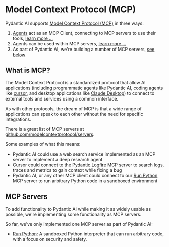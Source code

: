 # Model Context Protocol (MCP)

Pydantic AI supports [Model Context Protocol (MCP)](https://modelcontextprotocol.io) in three ways:

1. [Agents](../agents.md) act as an MCP Client, connecting to MCP servers to use their tools, [learn more …](client.md)
2. Agents can be used within MCP servers, [learn more …](server.md)
3. As part of Pydantic AI, we're building a number of MCP servers, [see below](#mcp-servers)

## What is MCP?

The Model Context Protocol is a standardized protocol that allow AI applications (including programmatic agents like Pydantic AI, coding agents like [cursor](https://www.cursor.com/), and desktop applications like [Claude Desktop](https://claude.ai/download)) to connect to external tools and services using a common interface.

As with other protocols, the dream of MCP is that a wide range of applications can speak to each other without the need for specific integrations.

There is a great list of MCP servers at [github.com/modelcontextprotocol/servers](https://github.com/modelcontextprotocol/servers).

Some examples of what this means:

- Pydantic AI could use a web search service implemented as an MCP server to implement a deep research agent
- Cursor could connect to the [Pydantic Logfire](https://github.com/pydantic/logfire-mcp) MCP server to search logs, traces and metrics to gain context while fixing a bug
- Pydantic AI, or any other MCP client could connect to our [Run Python](run-python.md) MCP server to run arbitrary Python code in a sandboxed environment

## MCP Servers

To add functionality to Pydantic AI while making it as widely usable as possible, we're implementing some functionality as MCP servers.

So far, we've only implemented one MCP server as part of Pydantic AI:

- [Run Python](run-python.md): A sandboxed Python interpreter that can run arbitrary code, with a focus on security and safety.
